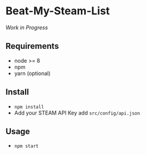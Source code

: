 # Beat-My-Steam-List
_Work in Progress_

## Requirements
* node >= 8
* npm
* yarn (optional)

## Install
* `npm install`
* Add your STEAM API Key add `src/config/api.json`

## Usage
* `npm start`